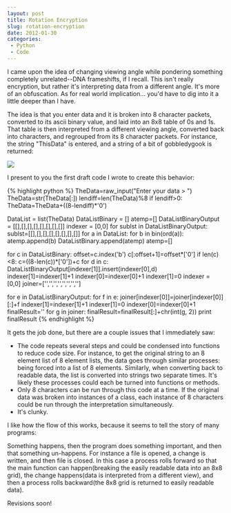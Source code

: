 ```yaml
---
layout: post
title: Rotation Encryption
slug: rotation-encryption
date: 2012-01-30
categories:
 - Python
 - Code
---
```


I came upon the idea of changing viewing angle while pondering something completely unrelated--DNA frameshifts, if I recall. This isn't really encryption, but rather it's interpreting data from a different angle. It's more of an obfuscation. As for real world implication... you'd have to dig into it a little deeper than I have.


The idea is that you enter data and it is broken into 8 character packets, converted to its ascii binary value, and laid into an 8x8 table of 0s and 1s. That table is then interpreted from a different viewing angle, converted back into characters, and regrouped from its 8 character packets. For instance, the string "ThisData" is entered, and a string of a bit of gobbledygook is returned:


<img src="http://www.cheddarcode.com/g/img/img1.gif">


I present to you the first draft code I wrote to create this behavior:


{% highlight python %}
TheData=raw_input("Enter your data > ")
TheData=str(TheData[:])
lendiff=len(TheData)%8
if lendiff>0:
  TheData=TheData+((8-lendiff)*'0')

DataList = list(TheData)
DataListBinary = []
atemp=[]
DataListBinaryOutput = [[],[],[],[],[],[],[],[]]
indexer = [0,0]
for sublst in DataListBinaryOutput:
  sublst=[[],[],[],[],[],[],[],[]]
for a in DataList:
  for b in bin(ord(a)):
    atemp.append(b)
  DataListBinary.append(atemp)
  atemp=[]

for c in DataListBinary:
  offset=c.index('b')
  c[:offset+1]=offset*['0']
  if len(c)<8:
    c=((8-len(c))*['0'])+c
  for d in c:
    DataListBinaryOutput[indexer[1]].insert(indexer[0],d)
    indexer[1]=indexer[1]+1
  indexer[0]=indexer[0]+1
  indexer[1]=0
indexer = [0,0]
joiner=['','','','','','','','']

for e in DataListBinaryOutput:
  for f in e:
    joiner[indexer[0]]=joiner[indexer[0]][:]+f
    indexer[1]=indexer[1]+1
  indexer[1]=0
  indexer[0]=indexer[0]+1
finalResult=''
for g in joiner:
  finalResult=finalResult[:]+chr(int(g, 2))
print finalResult
{% endhighlight %}


It gets the job done, but there are a couple issues that I immediately saw:


 * The code repeats several steps and could be condensed into functions to reduce code size. For instance, to get the original string to an 8 element list of 8 element lists, the data goes through similar processes: being forced into a list of 8 elements. Similarly, when converting back to readable data, the list is converted into strings two separate times. It's likely these processes could each be turned into functions or methods.
 * Only 8 characters can be run through this code at a time. If the original data was broken into instances of a class, each instance of 8 characters could be run through the interpretation simultaneously.
 * It's clunky.


I like how the flow of this works, because it seems to tell the story of many programs:


Something happens, then the program does something important, and then that something un-happens. For instance a file is opened, a change is written, and then file is closed. In this case a process rolls forward so that the main function can happen(breaking the easily readable data into an 8x8 grid), the change happens(data is interpreted from a different view), and then a process rolls backward(the 8x8 grid is returned to easily readable data).


Revisions soon!
